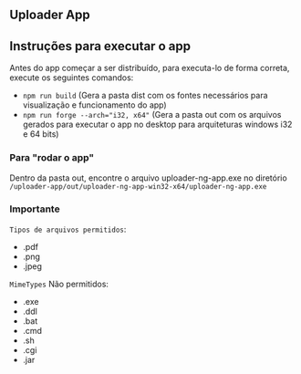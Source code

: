 ## Uploader App

## Instruções para executar o app

Antes do app começar a ser distribuído, para executa-lo de forma correta, execute os seguintes comandos:

- `npm run build` (Gera a pasta dist com os fontes necessários para visualização e funcionamento do app)
- `npm run forge --arch="i32, x64"` (Gera a pasta out com os arquivos gerados para executar o app no desktop para arquiteturas windows i32 e 64 bits)

### Para "rodar o app"
Dentro da pasta out, encontre o arquivo uploader-ng-app.exe no diretório `/uploader-app/out/uploader-ng-app-win32-x64/uploader-ng-app.exe`

### Importante
`Tipos de arquivos permitidos`:
- .pdf
- .png
- .jpeg

`MimeTypes` Não permitidos:
- .exe
- .ddl
- .bat
- .cmd
- .sh
- .cgi
- .jar
